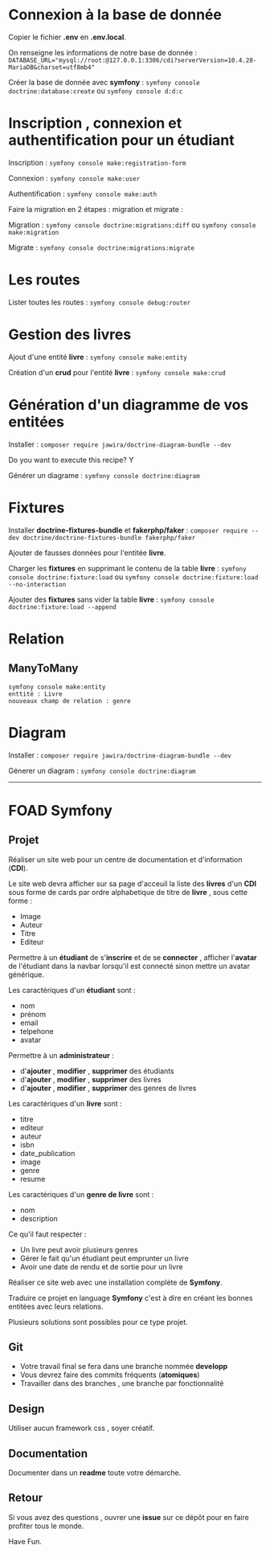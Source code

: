 # Connexion à la base de donnée

Copier le fichier **.env** en **.env.local**.

On renseigne les informations de notre base de donnée : `DATABASE_URL="mysql://root:@127.0.0.1:3306/cdi?serverVersion=10.4.28-MariaDB&charset=utf8mb4"`

Créer la base de donnée avec **symfony** : `symfony console doctrine:database:create` ou `symfony console d:d:c`

# Inscription , connexion et authentification pour un étudiant

Inscription : `symfony console make:registration-form`

Connexion : `symfony console make:user`

Authentification : `symfony console make:auth`

Faire la migration en 2 étapes : migration et migrate :

Migration : `symfony console doctrine:migrations:diff` ou `symfony console make:migration`

Migrate : `symfony console doctrine:migrations:migrate`

# Les routes

Lister toutes les routes : `symfony console debug:router`

# Gestion des livres

Ajout d'une entité **livre** : `symfony console make:entity`

Création d'un **crud** pour l'entité **livre** : `symfony console make:crud`

# Génération d'un diagramme de vos entitées

Installer : `composer require jawira/doctrine-diagram-bundle --dev`

Do you want to execute this recipe? Y

Générer un diagrame : `symfony console doctrine:diagram`

# Fixtures 

Installer **doctrine-fixtures-bundle** et **fakerphp/faker** : `composer require --dev doctrine/doctrine-fixtures-bundle fakerphp/faker`

Ajouter de fausses données pour l'entitée **livre**.

Charger les **fixtures** en supprimant le contenu de la table **livre** : `symfony console doctrine:fixture:load` ou  `symfony console doctrine:fixture:load --no-interaction`

Ajouter des **fixtures** sans vider la table **livre** :  `symfony console doctrine:fixture:load --append`

# Relation

## ManyToMany

```
symfony console make:entity
enttité : Livre
nouveaux champ de relation : genre
```

# Diagram

Installer : `composer require jawira/doctrine-diagram-bundle --dev`

Génerer un diagram : `symfony console doctrine:diagram`

---

# FOAD Symfony

## Projet

Réaliser un site web pour un centre de documentation et d'information (**CDI**).

Le site web devra afficher sur sa page d'acceuil la liste des **livres** d'un **CDI** sous forme de cards par ordre alphabetique de titre de **livre** , sous cette forme :

- Image 
- Auteur
- Titre
- Editeur

Permettre à un **étudiant** de s'**inscrire** et de se **connecter** , afficher l'**avatar** de l'étudiant dans la navbar lorsqu'il est connecté sinon mettre un avatar générique.

Les caractériques d'un **étudiant** sont :

- nom
- prénom
- email
- telpehone
- avatar

Permettre à un **administrateur** :

- d'**ajouter** , **modifier** , **supprimer** des étudiants
- d'**ajouter** , **modifier** , **supprimer** des livres
- d'**ajouter** , **modifier** , **supprimer** des genres de livres

Les caractériques d'un **livre** sont :

- titre
- editeur
- auteur
- isbn
- date_publication
- image
- genre
- resume

Les caractériques d'un **genre de livre** sont :

- nom
- description

Ce qu'il faut respecter :

- Un livre peut avoir plusieurs genres
- Gérer le fait qu'un étudiant peut emprunter un livre 
- Avoir une date de rendu et de sortie pour un livre

Réaliser ce site web avec une installation compléte de **Symfony**.

Traduire ce projet en language **Symfony** c'est à dire en créant les bonnes entitées avec leurs relations.

Plusieurs solutions sont possibles pour ce type projet.

## Git

- Votre travail final se fera dans une branche nommée **developp**
- Vous devrez faire des commits fréquents (**atomiques**) 
- Travailler dans des branches , une branche par fonctionnalité

## Design

Utiliser aucun framework css , soyer créatif.

## Documentation

Documenter dans un **readme** toute votre démarche.

## Retour

Si vous avez des questions , ouvrer une **issue** sur ce dépôt pour en faire profiter tous le monde.

Have Fun.
